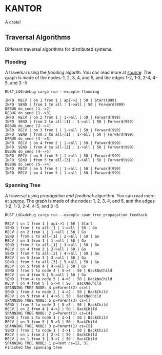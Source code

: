 # KANTOR
A crate!

## Traversal Algorithms
Different traversal algorithms for distributed systems.

### Flooding
A traversal using the *flooding* algorith. You can read more at [source](./kantor/examples/flooding.rs).
The graph is made of the nodes: 1, 2, 3, 4, and 5, and the edges 1-2, 1-3, 2-4, 4-5, and 3 -5

```bsh
RUST_LOG=debug cargo run --example flooding

INFO  RECV | on 1 from 1 | api->1 | 50 | Start(999)
INFO  SEND | from 1 to all | 1->all | 50 | Forward(999)
DEBUG do_send [1-->2]
DEBUG do_send [1-->3]
INFO  RECV | on 2 from 1 | 1->all | 50 | Forward(999)
INFO  SEND | from 2 to all-[1] | 1->all | 50 | Forward(999)
DEBUG do_send [2-->4]
INFO  RECV | on 3 from 1 | 1->all | 50 | Forward(999)
INFO  SEND | from 3 to all-[1] | 1->all | 50 | Forward(999)
DEBUG do_send [3-->5]
INFO  RECV | on 4 from 2 | 1->all | 50 | Forward(999)
INFO  SEND | from 4 to all-[2] | 1->all | 50 | Forward(999)
DEBUG do_send [4-->5]
INFO  RECV | on 5 from 3 | 1->all | 50 | Forward(999)
INFO  SEND | from 5 to all-[3] | 1->all | 50 | Forward(999)
DEBUG do_send [5-->4]
INFO  RECV | on 5 from 4 | 1->all | 50 | Forward(999)
INFO  RECV | on 4 from 5 | 1->all | 50 | Forward(999)
```

### Spanning Tree
A traversal using *propagation and feedback* algorithm. You can read more at [source](./kantor/examples/span_tree_propagation_feedback.rs). The graph is made of the nodes: 1, 2, 3, 4, and 5, and the edges 1-2, 1-3, 2-4, 4-5, and 3 -5

```bsh
RUST_LOG=debug cargo run --example span_tree_propagation_feedback

RECV | on 1 from 1 | api->1 | 50 | Start
SEND | from 1 to all-[] | 1->all | 50 | Go
RECV | on 2 from 1 | 1->all | 50 | Go
SEND | from 2 to all-[1] | 2->all | 50 | Go
RECV | on 3 from 1 | 1->all | 50 | Go
SEND | from 3 to all-[1] | 3->all | 50 | Go
RECV | on 4 from 2 | 2->all | 50 | Go
SEND | from 4 to all-[2] | 4->all | 50 | Go
RECV | on 5 from 3 | 3->all | 50 | Go
SEND | from 5 to all-[3] | 5->all | 50 | Go
RECV | on 5 from 4 | 4->all | 50 | Go
SEND | from 5 to node 4 | 5->4 | 50 | BackNoChild
RECV | on 4 from 5 | 5->all | 50 | Go
SEND | from 4 to node 5 | 4->5 | 50 | BackNoChild
RECV | on 4 from 5 | 5->4 | 50 | BackNoChild
SPANNING TREE NODE: 4 p=Parent(2) cs=[]
SEND | from 4 to node 2 | 4->2 | 50 | BackChild
RECV | on 5 from 4 | 4->5 | 50 | BackNoChild
SPANNING TREE NODE: 5 p=Parent(3) cs=[]
SEND | from 5 to node 3 | 5->3 | 50 | BackChild
RECV | on 2 from 4 | 4->2 | 50 | BackChild
SPANNING TREE NODE: 2 p=Parent(1) cs=[4]
SEND | from 2 to node 1 | 2->1 | 50 | BackChild
RECV | on 3 from 5 | 5->3 | 50 | BackChild
SPANNING TREE NODE: 3 p=Parent(1) cs=[5]
SEND | from 3 to node 1 | 3->1 | 50 | BackChild
RECV | on 1 from 2 | 2->1 | 50 | BackChild
RECV | on 1 from 3 | 3->1 | 50 | BackChild
SPANNING TREE NODE: 1 p=Root cs=[2, 3]
Finished the spanning tree
```